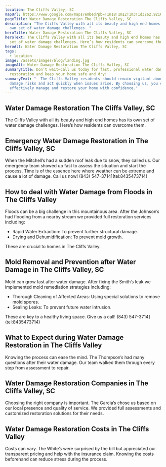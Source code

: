 ```yaml
---
location: The Cliffs Valley, SC
mapUrl: https://www.google.com/maps/embed?pb=!1m18!1m12!1m3!1d3262.9210069348565!2d-82.45910045921953!3d35.13364475997255!2m3!1f0!2f0!3f0!3m2!1i1024!2i768!4f13.1!3m3!1m2!1s0x8859cf40ae063eb7%3A0x6caa16657e9aa95f!2sThe%20Cliffs%20Valley%20-%20Golf%20Course%20%26%20Clubhouse!5e0!3m2!1sen!2sph!4v1728738791419!5m2!1sen!2sph
pageTitle: Water Damage Restoration The Cliffs Valley, SC
description: "The Cliffs Valley with all its beauty and high end homes has its
  own set of water damage challenges. "
heroTitle: Water Damage Restoration The Cliffs Valley, SC
heroText: The Cliffs Valley with all its beauty and high end homes has its own
  set of water damage challenges. Here’s how residents can overcome them.
heroAlt: Water Damage Restoration The Cliffs Valley, SC
tags:
  - location
image: /assets/images/blog/landing.jpg
imageAlt: Water Damage Restoration The Cliffs Valley, SC
summaryTitle: Don’t wait—call us today for fast, professional water damage
  restoration and keep your home safe and dry!
summaryText: "  The Cliffs Valley residents should remain vigilant about water
  damage risks and act quickly when issues arise. By choosing us, you can
  effectively manage and restore your home with confidence."
---
```

## Water Damage Restoration The Cliffs Valley, SC

The Cliffs Valley with all its beauty and high end homes has its own set of water damage challenges. Here’s how residents can overcome them.

## Emergency Water Damage Restoration in The Cliffs Valley, SC

When the Mitchell’s had a sudden roof leak due to snow, they called us. Our emergency team showed up fast to assess the situation and start the process. Time is of the essence here where weather can be extreme and cause a lot of damage. Call us now! (843) 547-3714](tel:8435473714)

## How to deal with Water Damage from Floods in The Cliffs Valley

Floods can be a big challenge in this mountainous area. After the Johnson’s had flooding from a nearby stream we provided full restoration services including:

* Rapid Water Extraction: To prevent further structural damage.
* Drying and Dehumidification: To prevent mold growth.

These are crucial to homes in The Cliffs Valley.

## Mold Removal and Prevention after Water Damage in The Cliffs Valley, SC

Mold can grow fast after water damage. After fixing the Smith’s leak we implemented mold remediation strategies including:

* Thorough Cleaning of Affected Areas: Using special solutions to remove mold spores.
* Sealing Leaks: To prevent future water intrusion.

These are key to a healthy living space. Give us a call! (843) 547-3714](tel:8435473714)

## What to Expect during Water Damage Restoration in The Cliffs Valley

Knowing the process can ease the mind. The Thompson’s had many questions after their water damage. Our team walked them through every step from assessment to repair.

## Water Damage Restoration Companies in The Cliffs Valley, SC

Choosing the right company is important. The Garcia’s chose us based on our local presence and quality of service. We provided full assessments and customized restoration solutions for their needs.

## Water Damage Restoration Costs in The Cliffs Valley

Costs can vary. The White’s were surprised by the bill but appreciated our transparent pricing and help with the insurance claim. Knowing the costs beforehand can reduce stress during the process.
